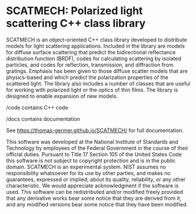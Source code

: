 # SCATMECH: Polarized light scattering C++ class library

SCATMECH is an object-oriented C++ class library developed to distribute models for light scattering applications.
Included in the library are models for diffuse surface scattering that predict the bidirectional reflectance 
distribution function (BRDF), codes for calculating scattering by isolated particles, and codes for reflection, 
transmission, and diffraction from gratings. Emphasis has been given to those diffuse scatter models that are 
physics-based and which predict the polarization properties of the scattered light. The library also includes 
a number of classes that are useful for working with polarized light or the optics of thin films. The library 
is designed to enable expansion of new models.

/code contains C++ code

/docs contains documentation

See <a href="https://thomas-germer.github.io/SCATMECH/">https://thomas-germer.github.io/SCATMECH/</a> for full documentation.

This software was developed at the National Institute of Standards and Technology by employees of the
Federal Government in the course of their official duties. Pursuant to Title 17 Section 105 of the United States 
Code this software is not subject to copyright protection and is in the public domain. SCATMECH is an experimental 
system. NIST assumes no responsibility whatsoever for its use by other parties, and makes no guarantees, expressed 
or implied, about its quality, reliability, or any other characteristic. We would appreciate acknowledgment if 
the software is used. This software can be redistributed and/or modified freely provided that any derivative works 
bear some notice that they are derived from it, and any modified versions bear some notice that they have been modified.

